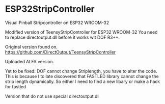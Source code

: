 # ESP32StripController
Visual Pinball Stripcontroller on ESP32 WROOM-32

Modified version of TeensyStripController for ESP32 WROOM-32
You need to replace directoutput.dll before it works wit DOF R3++.

Original version found on.
https://github.com/DirectOutput/TeensyStripController

Uploaded ALFA version.

Yet to be fixed:
DOF cannot change Striplength, you have to alter the code. This is because I to late discovered that FASTLED library cannot change the strip length dynamically. So either I need to find a new libary or make a hack for fastled

Version that do not use special directoutput.dll


